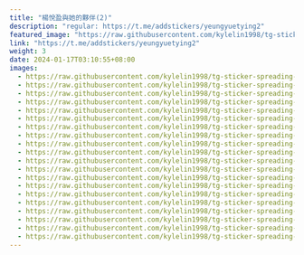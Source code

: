 ```yaml
---
title: "楊悅盈與她的夥伴(2)"
description: "regular: https://t.me/addstickers/yeungyuetying2"
featured_image: "https://raw.githubusercontent.com/kylelin1998/tg-sticker-spreading-worldwide-images/main/img/d30921af-ab83-4452-af7b-7eefc05e5b18.jpg"
link: "https://t.me/addstickers/yeungyuetying2"
weight: 3
date: 2024-01-17T03:10:55+08:00
images:
  - https://raw.githubusercontent.com/kylelin1998/tg-sticker-spreading-worldwide-images/main/img/d30921af-ab83-4452-af7b-7eefc05e5b18.jpg
  - https://raw.githubusercontent.com/kylelin1998/tg-sticker-spreading-worldwide-images/main/img/7cb7f336-5b94-44ed-9fa1-f5b671ac992e.jpg
  - https://raw.githubusercontent.com/kylelin1998/tg-sticker-spreading-worldwide-images/main/img/2088ce91-c456-4e77-8f93-1e304a79fdfd.jpg
  - https://raw.githubusercontent.com/kylelin1998/tg-sticker-spreading-worldwide-images/main/img/5b470894-4eac-4a20-b7e5-7416c51dd848.jpg
  - https://raw.githubusercontent.com/kylelin1998/tg-sticker-spreading-worldwide-images/main/img/231b5b5c-d47c-4f6d-9044-f16f12495bdb.jpg
  - https://raw.githubusercontent.com/kylelin1998/tg-sticker-spreading-worldwide-images/main/img/91306986-c0ed-439a-9eb4-ea7ffdf4bafb.jpg
  - https://raw.githubusercontent.com/kylelin1998/tg-sticker-spreading-worldwide-images/main/img/03dcf106-7ef6-4b84-a6ae-062785861d39.jpg
  - https://raw.githubusercontent.com/kylelin1998/tg-sticker-spreading-worldwide-images/main/img/70ac8f64-a25c-4080-92dd-602b12dff701.jpg
  - https://raw.githubusercontent.com/kylelin1998/tg-sticker-spreading-worldwide-images/main/img/d379e932-c7a4-46bb-bab8-833a04e29466.jpg
  - https://raw.githubusercontent.com/kylelin1998/tg-sticker-spreading-worldwide-images/main/img/0f054dc5-a8a6-4f6e-b5df-4bab93d1350a.jpg
  - https://raw.githubusercontent.com/kylelin1998/tg-sticker-spreading-worldwide-images/main/img/7df6a282-a28e-434b-bfe4-286b7e678645.jpg
  - https://raw.githubusercontent.com/kylelin1998/tg-sticker-spreading-worldwide-images/main/img/9341d112-fcd1-4f95-82d7-2cd20df51a70.jpg
  - https://raw.githubusercontent.com/kylelin1998/tg-sticker-spreading-worldwide-images/main/img/a92276b0-f8c1-48c8-94ef-78c05eb95f46.jpg
  - https://raw.githubusercontent.com/kylelin1998/tg-sticker-spreading-worldwide-images/main/img/22aa6139-302c-4df6-b698-19a2369ac93d.jpg
  - https://raw.githubusercontent.com/kylelin1998/tg-sticker-spreading-worldwide-images/main/img/cd784da1-aa33-4dc5-942b-5b533123c61a.jpg
  - https://raw.githubusercontent.com/kylelin1998/tg-sticker-spreading-worldwide-images/main/img/3ebf8708-e61c-4427-8e33-c3a2d10fae09.jpg
  - https://raw.githubusercontent.com/kylelin1998/tg-sticker-spreading-worldwide-images/main/img/b9e807f3-d4b3-4777-91bb-8c4fed752703.jpg
  - https://raw.githubusercontent.com/kylelin1998/tg-sticker-spreading-worldwide-images/main/img/858098f5-dce0-4dd2-8a83-6338ca3e6e41.jpg
  - https://raw.githubusercontent.com/kylelin1998/tg-sticker-spreading-worldwide-images/main/img/97d85d4a-b6af-4f6d-ad32-cda3c1f561a1.jpg
  - https://raw.githubusercontent.com/kylelin1998/tg-sticker-spreading-worldwide-images/main/img/94af6d9a-e051-4c96-ad63-c7a7cb4bacb4.jpg
---
```

